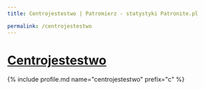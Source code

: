 ```yaml
---
title: Centrojestestwo | Patromierz - statystyki Patronite.pl

permalink: /centrojestestwo
---
```


# [Centrojestestwo](https://patronite.pl/centrojestestwo)

{% include profile.md name="centrojestestwo" prefix="c" %}
